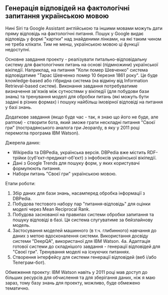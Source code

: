 ## Генерація відповідей на фактологічні запитання українською мовою

Нині Siri та Google Assistant англійською та іншими мовами можуть дати пряму відповідь на фактологічні питання. Пошук у Google видає відповідь у формі "картки" над знайденими лінками, на які таким чином не треба клікати. Тим не менш, українською мовою ці функції недоступні. 

Основне завдання проекту - реалізувати питально-відповідальну систему для фактологічних питань на основі (підмножини) української вікіпедії. Наприклад, на питання "Коли помер Шевченко" система відповідатиме "Тарас Шевченко помер 10 березня 1861 року". Це буде knowledge-based або гібридна система (на відміну від Information Retrieval-based систем). Виконання завдання потребуватиме визначення зв'язків між сутностями у вікіпедії (для побудови бази знань) та тренування моделі для обробки питань (які можуть бути задані в різних формах) і пошуку найбільш імовірної відповіді на питання у базі знань.

Додаткове завдання (якщо буде час - так, я знаю що його не буде, але раптом) - створити бота, який зможе грати нескладні питання "Своєї гри" (пострадянського аналога гри Jeopardy, в яку у 2011 році перемогла програма IBM Watson).

Джерела даних:

- Wikipedia та DBPedia, українська версія. DBPedia вже містить RDF-трійки (суб'єкт-предикат-об'єкт) з інфобоксів української вікіпедії.
- Дані з Google Trends для пошуку форм, у яких користувачі формулюють питання.
- Набори питань "Своєї гри" українською мовою.

Етапи роботи:

1. Збір даних для бази знань, насамперед обробка інформації з DBPedia.
2. Побудова тестового набору пар "питання-відповідь" для оцінки моделі через Mean Reciprocal Rank.
3. Побудова заснованої на правилах системи обробки запитання та пошуку відповіді в базі. Ця система слугуватиме за бейзлайнову модель.
4. Застосування моделей машинного (в т.ч. глибинного) навчання до даних з метою вдосконалення системи. Використання досвіду системи "DeepQA", використаної для IBM Watson.
4а. Адаптація готової системи до складнішого завдання - генерації відповідей для "Своєї гри". Тренування моделі на існуючих питаннях.
5. Створення інтерфейсу для системи генерації відповідей (веб і/або Телеграм-бот).

Обмеження проекту:
IBM Watson навіть у 2011 році мав доступ до більших ресурсів для обчислення та для зберігання даних, ніж я маю зараз, тому базу знань для проекту, можливо, буде обмежено тематично.